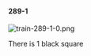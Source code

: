 #### 289-1
![train-289-1-0.png](https://github.com/lil-lab/nlvr/raw/master/nlvr/train/images/33/train-289-1-0.png "train-289-1-0.png")

There is 1 black square